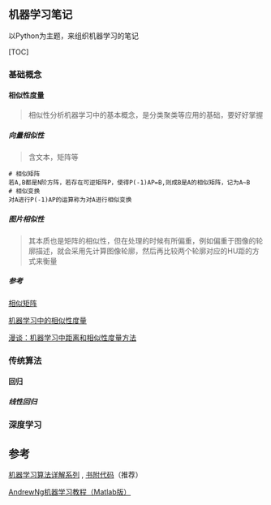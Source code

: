 ## 机器学习笔记

以Python为主题，来组织机器学习的笔记

[TOC]

### 基础概念

#### 相似性度量

> 相似性分析机器学习中的基本概念，是分类聚类等应用的基础，要好好掌握

##### 向量相似性

> 含文本，矩阵等

```
# 相似矩阵
若A,B都是N阶方阵，若存在可逆矩阵P，使得P(-1)AP=B,则成B是A的相似矩阵，记为A~B
# 相似变换
对A进行P(-1)AP的运算称为对A进行相似变换
```



##### 图片相似性

> 其本质也是矩阵的相似性，但在处理的时候有所偏重，例如偏重于图像的轮廓描述，就会采用先计算图像轮廓，然后再比较两个轮廓对应的HU距的方式来衡量

##### 参考

[相似矩阵](http://dec3.jlu.edu.cn/webcourse/t000022/teach/chapter5/5_3.htm)

[机器学习中的相似性度量](http://www.cnblogs.com/chaosimple/archive/2013/06/28/3160839.html)

[漫谈：机器学习中距离和相似性度量方法](http://www.tuicool.com/articles/JJfMBfV)

### 传统算法

#### 回归

##### 线性回归

### 深度学习

## 参考

[机器学习算法详解系列](http://blog.csdn.net/suipingsp/article/category/2749113)  , [书附代码](https://github.com/Aidan-zhang?utf8=%E2%9C%93&tab=repositories&q=&type=&language=python)（推荐）

[AndrewNg机器学习教程（Matlab版）](http://openclassroom.stanford.edu/MainFolder/CoursePage.php?course=DeepLearning)







